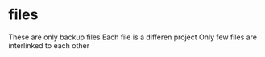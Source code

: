 # files
These are only backup files
Each file is a differen project 
Only few files are interlinked to each other
